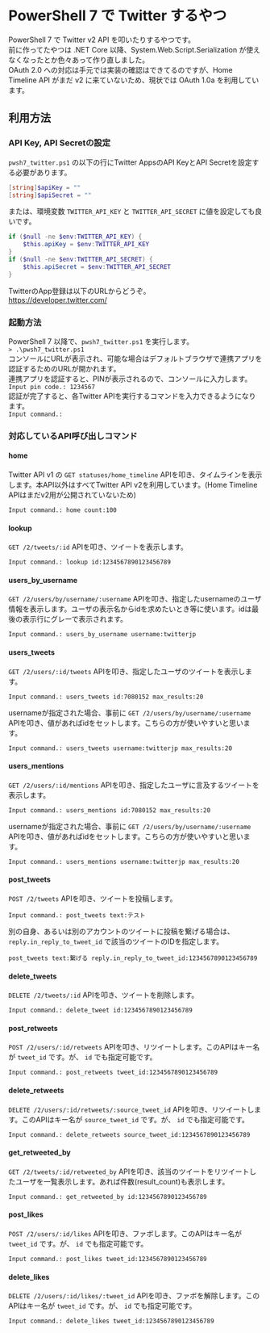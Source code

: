 # PowerShell 7 で Twitter するやつ

PowerShell 7 で Twitter v2 API を叩いたりするやつです。  
前に作ってたやつは .NET Core 以降、System.Web.Script.Serialization が使えなくなったとか色々あって作り直しました。  
OAuth 2.0 への対応は手元では実装の確認はできてるのですが、Home Timeline API がまだ v2 に来ていないため、現状では OAuth 1.0a を利用しています。

## 利用方法

### API Key, API Secretの設定

`pwsh7_twitter.ps1` の以下の行にTwitter AppsのAPI KeyとAPI Secretを設定する必要があります。  

```powershell
[string]$apiKey = ""
[string]$apiSecret = ""
```

または、環境変数 `TWITTER_API_KEY` と `TWITTER_API_SECRET` に値を設定しても良いです。

```powershell
if ($null -ne $env:TWITTER_API_KEY) {
    $this.apiKey = $env:TWITTER_API_KEY
}
if ($null -ne $env:TWITTER_API_SECRET) {
    $this.apiSecret = $env:TWITTER_API_SECRET
}
```

TwitterのApp登録は以下のURLからどうぞ。  
https://developer.twitter.com/

### 起動方法

PowerShell 7 以降で、`pwsh7_twitter.ps1` を実行します。  
`> .\pwsh7_twitter.ps1`  
コンソールにURLが表示され、可能な場合はデフォルトブラウザで連携アプリを認証するためのURLが開かれます。  
連携アプリを認証すると、PINが表示されるので、コンソールに入力します。  
`Input pin code.: 1234567`  
認証が完了すると、各Twitter APIを実行するコマンドを入力できるようになります。  
`Input command.: `

### 対応しているAPI呼び出しコマンド

#### **home**

Twitter API v1 の `GET statuses/home_timeline` APIを叩き、タイムラインを表示します。本API以外はすべてTwitter API v2を利用しています。(Home Timeline APIはまだv2用が公開されていないため)

`Input command.: home count:100`

#### **lookup**

`GET /2/tweets/:id` APIを叩き、ツイートを表示します。

`Input command.: lookup id:1234567890123456789`

#### **users_by_username**

`GET /2/users/by/username/:username` APIを叩き、指定したusernameのユーザ情報を表示します。ユーザの表示名からidを求めたいとき等に使います。idは最後の表示行にグレーで表示されます。

`Input command.: users_by_username username:twitterjp`

#### **users_tweets**

`GET /2/users/:id/tweets` APIを叩き、指定したユーザのツイートを表示します。

`Input command.: users_tweets id:7080152 max_results:20`  

usernameが指定された場合、事前に `GET /2/users/by/username/:username` APIを叩き、値があればidをセットします。こちらの方が使いやすいと思います。

`Input command.: users_tweets username:twitterjp max_results:20`  

#### **users_mentions**

`GET /2/users/:id/mentions` APIを叩き、指定したユーザに言及するツイートを表示します。

`Input command.: users_mentions id:7080152 max_results:20`  

usernameが指定された場合、事前に `GET /2/users/by/username/:username` APIを叩き、値があればidをセットします。こちらの方が使いやすいと思います。

`Input command.: users_mentions username:twitterjp max_results:20`  

#### **post_tweets**

`POST /2/tweets` APIを叩き、ツイートを投稿します。

`Input command.: post_tweets text:テスト`  

別の自身、あるいは別のアカウントのツイートに投稿を繋げる場合は、`reply.in_reply_to_tweet_id` で該当のツイートのIDを指定します。

`post_tweets text:繋げる reply.in_reply_to_tweet_id:1234567890123456789`

#### **delete_tweets**

`DELETE /2/tweets/:id` APIを叩き、ツイートを削除します。

`Input command.: delete_tweet id:1234567890123456789`  

#### **post_retweets**

`POST /2/users/:id/retweets` APIを叩き、リツイートします。このAPIはキー名が `tweet_id` です。が、 `id` でも指定可能です。  

`Input command.: post_retweets tweet_id:1234567890123456789`  

#### **delete_retweets**

`DELETE /2/users/:id/retweets/:source_tweet_id` APIを叩き、リツイートします。このAPIはキー名が `source_tweet_id` です。が、 `id` でも指定可能です。  

`Input command.: delete_retweets source_tweet_id:1234567890123456789`  

#### **get_retweeted_by**

`GET /2/tweets/:id/retweeted_by` APIを叩き、該当のツイートをリツイートしたユーザを一覧表示します。あれば件数(result_count)も表示します。  

`Input command.: get_retweeted_by id:1234567890123456789`  

#### **post_likes**

`POST /2/users/:id/likes` APIを叩き、ファボします。このAPIはキー名が `tweet_id` です。が、 `id` でも指定可能です。  

`Input command.: post_likes tweet_id:1234567890123456789`  

#### **delete_likes**

`DELETE /2/users/:id/likes/:tweet_id` APIを叩き、ファボを解除します。このAPIはキー名が `tweet_id` です。が、 `id` でも指定可能です。  

`Input command.: delete_likes tweet_id:1234567890123456789`  

